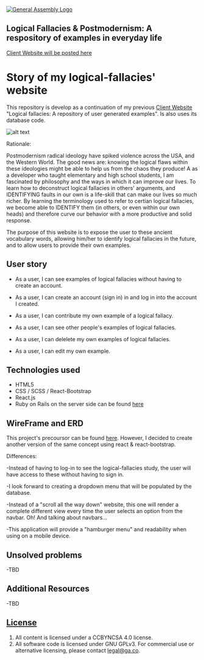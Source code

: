 [![General Assembly Logo](https://camo.githubusercontent.com/1a91b05b8f4d44b5bbfb83abac2b0996d8e26c92/687474703a2f2f692e696d6775722e636f6d2f6b6538555354712e706e67)](https://generalassemb.ly/education/web-development-immersive)

## Logical Fallacies & Postmodernism: A respository of examples in everyday life

[Client Website will be posted here](https://www.linkedin.com/in/alfredo-rafael/)
# Story of my logical-fallacies' website

This repository is develop as a continuation of my previous [Client Website](https://alfredrafael.github.io/logical-fallacy-client/) "Logical fallacies: A repository of user generated examples". Is also uses its database code. 

![alt text](http://Users/alfredrafael/wdi/projects/4th-project/client/public/projectScreenshot.png)

Rationale:

Postmodernism radical ideology have spiked violence across the USA, and the Western World. The good news are: knowing the logical flaws within these ideologies might be able to help us from the chaos they produce! A as a developer who taught elementary and high school students, I am fascinated by philosophy and the ways in which it can improve our lives. To learn how to deconstruct logical fallacies in others' arguments, and IDENTIFYING faults in our own is a life-skill that can make our lives so much richer. By learning the terminology used to refer to certian logical fallacies, we become able to IDENTIFY them (in others, or even within our own heads) and therefore curve our behavior with a more productive and solid response.

The purpose of this website is to expose the user to these ancient vocabulary words, allowing him/her to identify logical fallacies in the future, and to allow users to provide their own examples.


## User story

- As a user, I can see examples of logical fallacies without having to create an account. 
- As a user, I can create an account (sign in) in and log in into the account I created.

- As a user, I can contribute my own example of a logical fallacy.

- As a user, I can see other people's examples of logical fallacies.

- As a user, I can delelete my own examples of logical fallacies.

- As a user, I can edit my own example.

## Technologies used

- HTML5
- CSS / SCSS / React-Bootstrap
- React.js
- Ruby on Rails on the server side can be found [here](https://github.com/alfredrafael/logical-fallacy-server)

## WireFrame and ERD

This project's precoursor can be found [here](https://github.com/alfredrafael/logical-fallacy-client). However, I decided to create another version of the same concept using react & react-bootstrap. 

Differences: 

-Instead of having to log-in to see the logical-fallacies study, the user will have access to these without having to sign in.

-I look forward to creating a dropdown menu that will be populated by the database.

-Instead of a "scroll all the way down" website, this one will render a complete different view every time the user selects an option from the navbar. Oh! And talking about navbars...

-This application will provide a "hamburger menu" and readability when using on a mobile device.



## Unsolved problems
-TBD


## Additional Resources

-TBD

## [License](LICENSE)

1.  All content is licensed under a CC­BY­NC­SA 4.0 license.
1.  All software code is licensed under GNU GPLv3. For commercial use or
    alternative licensing, please contact legal@ga.co.
